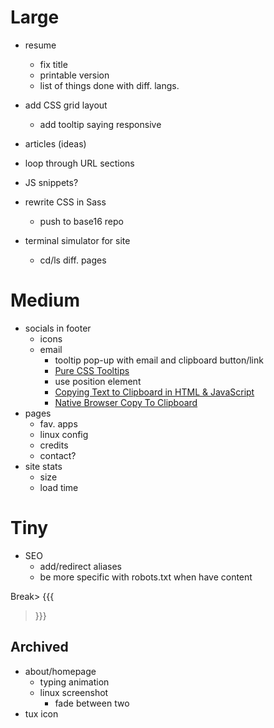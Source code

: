 # Large
- resume
  - fix title
  - printable version
  - list of things done with diff. langs.
- add CSS grid layout
  - add tooltip saying responsive 
- articles (ideas)

- loop through URL sections
- JS snippets?
- rewrite CSS in Sass
  - push to base16 repo
- terminal simulator for site
  - cd/ls diff. pages

# Medium
- socials in footer
  - icons
  - email
    - tooltip pop-up with email and clipboard button/link
    - [Pure CSS Tooltips](https://www.youtube.com/watch?v=hAeQ8CqrGDY)
    - use position element
    - [Copying Text to Clipboard in HTML & JavaScript](https://www.youtube.com/watch?v=NHg6jQajaMs)
    - [Native Browser Copy To Clipboard](https://css-tricks.com/native-browser-copy-clipboard/)
- pages
  - fav. apps
  - linux config 
  - credits
  - contact?
- site stats
  - size
  - load time

# Tiny
- SEO
  - add/redirect aliases
  - be more specific with robots.txt when have content

Break> {{{
> }}}

## Archived
- about/homepage
  - typing animation
  - linux screenshot
    - fade between two
- tux icon
